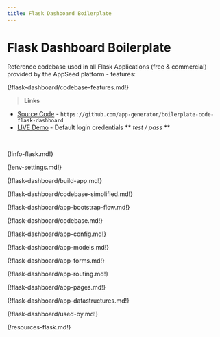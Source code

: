 ```yaml
---
title: Flask Dashboard Boilerplate
---
```


# Flask Dashboard Boilerplate

Reference codebase used in all Flask Applications (free & commercial) provided by the AppSeed platform - features:

{!flask-dashboard/codebase-features.md!}

> **Links**

- [Source Code](https://github.com/app-generator/boilerplate-code-flask-dashboard) - `https://github.com/app-generator/boilerplate-code-flask-dashboard`
- [LIVE Demo](https://boilerplate-code-flask-dashboard.appseed.us/) - Default login credentials ** *test / pass* **

<br />

{!info-flask.md!}

{!env-settings.md!}

{!flask-dashboard/build-app.md!}

{!flask-dashboard/codebase-simplified.md!}

{!flask-dashboard/app-bootstrap-flow.md!}

{!flask-dashboard/codebase.md!}

{!flask-dashboard/app-config.md!}

{!flask-dashboard/app-models.md!}

{!flask-dashboard/app-forms.md!}

{!flask-dashboard/app-routing.md!}

{!flask-dashboard/app-pages.md!}

{!flask-dashboard/app-datastructures.md!}

{!flask-dashboard/used-by.md!}

{!resources-flask.md!}
